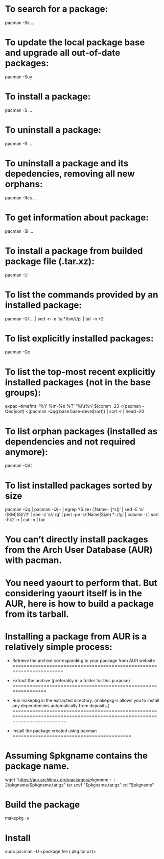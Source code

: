 To search for a package:
========================

pacman -Ss …

To update the local package base and upgrade all out-of-date packages:
======================================================================

pacman -Suy

To install a package:
=====================

pacman -S …

To uninstall a package:
=======================

pacman -R …

To uninstall a package and its depedencies, removing all new orphans:
=====================================================================

pacman -Rcs …

To get information about package:
=================================

pacman -Si …

To install a package from builded package file (.tar.xz):
=========================================================

pacman -U

To list the commands provided by an installed package:
======================================================

pacman -Ql … | sed -n -e ‘s/.\*/bin///p’ | tail -n +2

To list explicitly installed packages:
======================================

pacman -Qe

To list the top-most recent explicitly installed packages (not in the base groups):
===================================================================================

expac –timefmt=‘%Y-%m-%d %T’ ‘%l\\t%n’ $(comm -23 &lt;(pacman -Qeq|sort) &lt;(pacman -Qqg base base-devel|sort)) | sort -r | head -20

To list orphan packages (installed as dependencies and not required anymore):
=============================================================================

pacman -Qdt

To list installed packages sorted by size
=========================================

pacman -Qq | pacman -Qi - | egrep ‘(Size+:|Name+:\[^s\])’ | sed -E ‘s/ (\[KM\])iB/\\1/’ | sed -z ‘s// /g’ | perl -pe ‘s/(Name|Size) \*: //g’ | column -t | sort -hk2 -r | cat -n | tac

You can’t directly install packages from the Arch User Database (AUR) with pacman.
==================================================================================

You need yaourt to perform that. But considering yaourt itself is in the AUR, here is how to build a package from its tarball.
==============================================================================================================================

Installing a package from AUR is a relatively simple process:
=============================================================

- Retrieve the archive corresponding to your package from AUR website
=====================================================================

- Extract the archive (preferably in a folder for this purpose)
===============================================================

- Run makepkg in the extracted directory. (makepkg-s allows you to install any dependencies automatically from deposits.)
=========================================================================================================================

- Install the package created using pacman
==========================================

Assuming $pkgname contains the package name.
============================================

wget “https://aur.archlinux.org/packages/<span class="math inline">*pkgname* :  : 2/</span>pkgname/<span class="math inline">$pkgname.tar.gz" tar zxvf "$</span>pkgname.tar.gz” cd “$pkgname”

Build the package
=================

makepkg -s

Install
=======

sudo pacman -U &lt;package file (.pkg.tar.xz)&gt;
